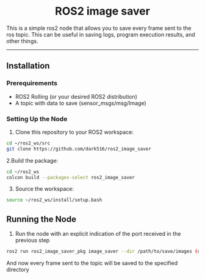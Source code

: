 <div align="center" style="text-align: center;">
  
# ROS2 image saver
</div>
This is a simple ros2 node that allows you to save every frame sent to the ros topic. This can be useful in saving logs, program execution results, and other things.

---

## Installation
### Prerequirements

- ROS2 Rolling (or your desired ROS2 distribution)
- A topic with data to save (sensor_msgs/msg/Image)

### Setting Up the Node

1. Clone this repository to your ROS2 workspace:
```bash
cd ~/ros2_ws/src
git clone https://github.com/dark516/ros2_image_saver
```
2.Build the package:
```bash
cd ~/ros2_ws
colcon build --packages-select ros2_image_saver
```
3. Source the workspace:
```bash
source ~/ros2_ws/install/setup.bash
```

## Running the Node

1.  Run the node with an explicit indication of the port received in the previous step
```bash
ros2 run ros2_image_saver_pkg image_saver --dir /path/to/save/images (default: images)
```
And now every frame sent to the topic will be saved to the specified directory
